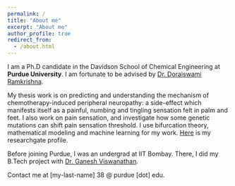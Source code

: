 ```yaml
---
permalink: /
title: "About me"
excerpt: "About me"
author_profile: true
redirect_from: 
  - /about.html
---
```


I am a Ph.D candidate in the Davidson School of Chemical Engineering at **Purdue University**. 
I am fortunate to be advised by [Dr. Doraiswami Ramkrishna](https://engineering.purdue.edu/ramkiites/).  

My thesis work is on predicting and understanding the mechanism of chemotherapy-induced peripheral neuropathy: a side-effect which manifests itself as a painful, numbing and tingling sensation felt in palm and feet. I also work on pain sensation, and investigate how some genetic mutations can shift pain sensation threshold. I use bifurcation theory, mathematical modeling and machine learning for my work. [Here](https://www.researchgate.net/profile/Parul_Verma7) is my researchgate profile. 

Before joining Purdue, I was an undergrad at IIT Bombay. There, I did my B.Tech project with [Dr. Ganesh Viswanathan](https://www.che.iitb.ac.in/faculty/ganesh/index.html). 

Contact me at [my-last-name] 38 @ purdue [dot] edu.

